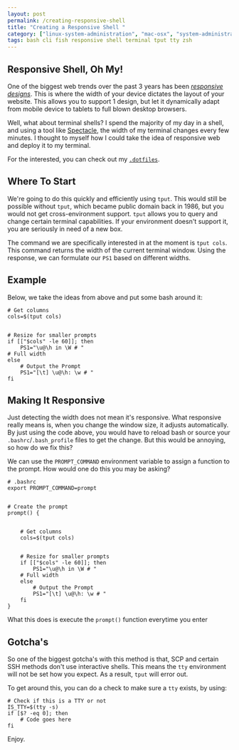 ```yaml
---
layout: post
permalink: /creating-responsive-shell
title: "Creating a Responsive Shell "
category: ["linux-system-administration", "mac-osx", "system-administration"]
tags: bash cli fish responsive shell terminal tput tty zsh
---
```

## Responsive Shell, Oh My!

One of the biggest web trends over the past 3 years has been [_responsive designs_](http://www.smashingmagazine.com/responsive-web-design-guidelines-tutorials/). This is where the width of your device dictates the layout of your website. This allows you to support 1 design, but let it dynamically adapt from mobile device to tablets to full blown desktop browsers.

Well, what about terminal shells? I spend the majority of my day in a shell, and using a tool like [Spectacle](http://spectacleapp.com/), the width of my terminal changes every few minutes. I thought to myself how I could take the idea of responsive web and deploy it to my terminal.

For the interested, you can check out my [`.dotfiles`](https://github.com/mikemackintosh/dotfiles).

## Where To Start

We're going to do this quickly and efficiently using `tput`. This would still be possible without `tput`, which became public domain back in 1986, but you would not get cross-environment support. `tput` allows you to query and change certain terminal capabilities. If your environment doesn't support it, you are seriously in need of a new box.

The command we are specifically interested in at the moment is `tput cols`. This command returns the width of the current terminal window. Using the response, we can formulate our `PS1` based on different widths.

## Example

Below, we take the ideas from above and put some bash around it:

    # Get columns
    cols=$(tput cols)
    
    
    # Resize for smaller prompts
    if [["$cols" -le 60]]; then
        PS1="\u@\h in \W # "
    # Full width  
    else
        # Output the Prompt
        PS1="[\t] \u@\h: \w # "
    fi

## Making It Responsive

Just detecting the width does not mean it's responsive. What responsive really means is, when you change the window size, it adjusts automatically. By just using the code above, you would have to reload bash or source your `.bashrc`/`.bash_profile` files to get the change. But this would be annoying, so how do we fix this?

We can use the `PROMPT_COMMAND` environment variable to assign a function to the prompt. How would one do this you may be asking?

    # .bashrc
    export PROMPT_COMMAND=prompt
    
    
    # Create the prompt
    prompt() {
    
    
        # Get columns
        cols=$(tput cols)
    
    
        # Resize for smaller prompts
        if [["$cols" -le 60]]; then
            PS1="\u@\h in \W # "
        # Full width  
        else
            # Output the Prompt
            PS1="[\t] \u@\h: \w # "
        fi
    }

What this does is execute the `prompt()` function everytime you enter

## Gotcha's

So one of the biggest gotcha's with this method is that, SCP and certain SSH methods don't use interactive shells. This means the `tty` environment will not be set how you expect. As a result, `tput` will error out.

To get around this, you can do a check to make sure a `tty` exists, by using:

    # Check if this is a TTY or not
    IS_TTY=$(tty -s)
    if [$? -eq 0]; then
        # Code goes here
    fi

Enjoy.

